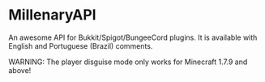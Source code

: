 MillenaryAPI
============

An awesome API for Bukkit/Spigot/BungeeCord plugins.
It is available with English and Portuguese (Brazil) comments.

WARNING: The player disguise mode only works for Minecraft 1.7.9 and above!
